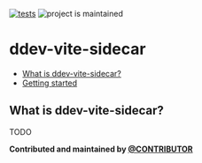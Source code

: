 [![tests](https://github.com/s2b/ddev-vite/actions/workflows/tests.yml/badge.svg)](https://github.com/ddev/ddev-ddev-vite/actions/workflows/tests.yml) ![project is maintained](https://img.shields.io/maintenance/yes/2024.svg)

# ddev-vite-sidecar <!-- omit in toc -->

* [What is ddev-vite-sidecar?](#what-is-ddev-vite-sidecar)
* [Getting started](#getting-started)

## What is ddev-vite-sidecar?

TODO

**Contributed and maintained by [@CONTRIBUTOR](https://github.com/CONTRIBUTOR)**
